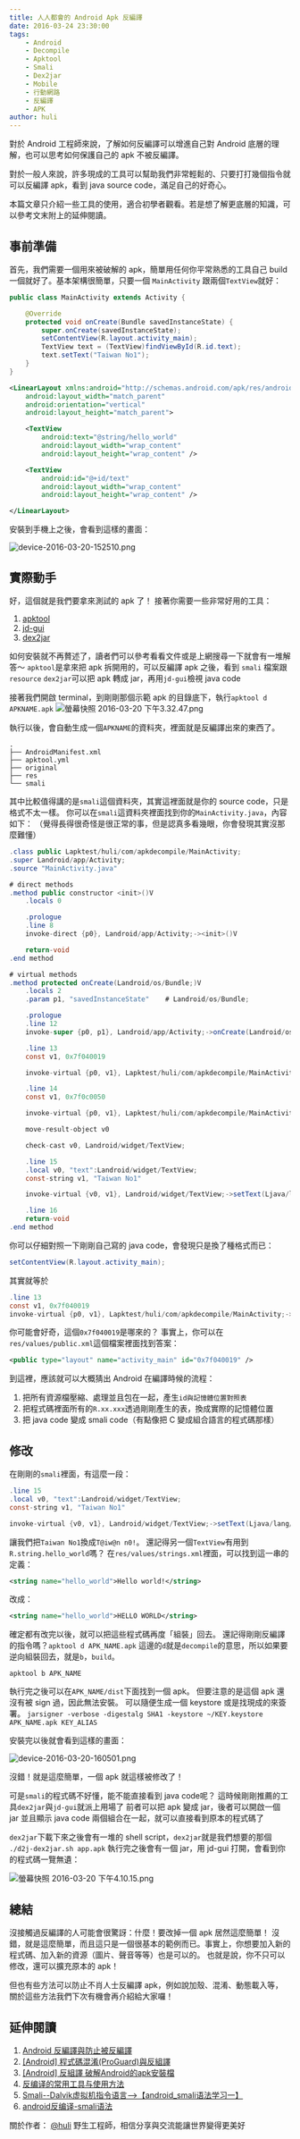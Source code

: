 ```yaml
---
title: 人人都會的 Android Apk 反編譯
date: 2016-03-24 23:30:00
tags: 
    - Android
    - Decompile
    - Apktool
    - Smali
    - Dex2jar
    - Mobile
    - 行動網路
    - 反編譯
    - APK
author: huli
---
```


對於 Android 工程師來說，了解如何反編譯可以增進自己對 Android 底層的理解，也可以思考如何保護自己的 apk 不被反編譯。

對於一般人來說，許多現成的工具可以幫助我們非常輕鬆的、只要打打幾個指令就可以反編譯 apk，看到 java source code，滿足自己的好奇心。

本篇文章只介紹一些工具的使用，適合初學者觀看。若是想了解更底層的知識，可以參考文末附上的延伸閱讀。

## 事前準備
首先，我們需要一個用來被破解的 apk，簡單用任何你平常熟悉的工具自己 build 一個就好了。基本架構很簡單，只要一個 `MainActivity` 跟兩個`TextView`就好：

``` java MainActivity.java
public class MainActivity extends Activity {

    @Override
    protected void onCreate(Bundle savedInstanceState) {
        super.onCreate(savedInstanceState);
        setContentView(R.layout.activity_main);
        TextView text = (TextView)findViewById(R.id.text);
        text.setText("Taiwan No1");
    }
}
```

``` xml activity_main.xml
<LinearLayout xmlns:android="http://schemas.android.com/apk/res/android"
    android:layout_width="match_parent"
    android:orientation="vertical"
    android:layout_height="match_parent">

    <TextView
        android:text="@string/hello_world"
        android:layout_width="wrap_content"
        android:layout_height="wrap_content" />

    <TextView
        android:id="@+id/text"
        android:layout_width="wrap_content"
        android:layout_height="wrap_content" />

</LinearLayout>
```

安裝到手機上之後，會看到這樣的畫面：

![device-2016-03-20-152510.png](http://user-image.logdown.io/user/7013/blog/6977/post/661513/uVN5gnA0QC6PEdujMIZg_device-2016-03-20-152510.png)

## 實際動手
好，這個就是我們要拿來測試的 apk 了！
接著你需要一些非常好用的工具：

1. [apktool](http://ibotpeaches.github.io/Apktool/)
2. [jd-gui](http://jd.benow.ca/)
3. [dex2jar](https://sourceforge.net/projects/dex2jar/)

如何安裝就不再贅述了，讀者們可以參考看看文件或是上網搜尋一下就會有一堆解答～
`apktool`是拿來把 apk 拆開用的，可以反編譯 apk 之後，看到 `smali` 檔案跟 `resource`
`dex2jar`可以把 apk 轉成 jar，再用`jd-gui`檢視 java code

接著我們開啟 terminal，到剛剛那個示範 apk 的目錄底下，執行`apktool d APKNAME.apk`
![螢幕快照 2016-03-20 下午3.32.47.png](http://user-image.logdown.io/user/7013/blog/6977/post/661513/Ahk6ZkFOQm7ECISEyxMI_%E8%9E%A2%E5%B9%95%E5%BF%AB%E7%85%A7%202016-03-20%20%E4%B8%8B%E5%8D%883.32.47.png)

執行以後，會自動生成一個`APKNAME`的資料夾，裡面就是反編譯出來的東西了。

```
.
├── AndroidManifest.xml
├── apktool.yml
├── original
├── res
└── smali
```

其中比較值得講的是`smali`這個資料夾，其實這裡面就是你的 source code，只是格式不太一樣。
你可以在`smali`這資料夾裡面找到你的`MainActivity.java`，內容如下：
（覺得長得很奇怪是很正常的事，但是認真多看幾眼，你會發現其實沒那麼難懂）

``` java MainActivity.java
.class public Lapktest/huli/com/apkdecompile/MainActivity;
.super Landroid/app/Activity;
.source "MainActivity.java"

# direct methods
.method public constructor <init>()V
    .locals 0

    .prologue
    .line 8
    invoke-direct {p0}, Landroid/app/Activity;-><init>()V

    return-void
.end method

# virtual methods
.method protected onCreate(Landroid/os/Bundle;)V
    .locals 2
    .param p1, "savedInstanceState"    # Landroid/os/Bundle;

    .prologue
    .line 12
    invoke-super {p0, p1}, Landroid/app/Activity;->onCreate(Landroid/os/Bundle;)V

    .line 13
    const v1, 0x7f040019

    invoke-virtual {p0, v1}, Lapktest/huli/com/apkdecompile/MainActivity;->setContentView(I)V

    .line 14
    const v1, 0x7f0c0050

    invoke-virtual {p0, v1}, Lapktest/huli/com/apkdecompile/MainActivity;->findViewById(I)Landroid/view/View;

    move-result-object v0

    check-cast v0, Landroid/widget/TextView;

    .line 15
    .local v0, "text":Landroid/widget/TextView;
    const-string v1, "Taiwan No1"

    invoke-virtual {v0, v1}, Landroid/widget/TextView;->setText(Ljava/lang/CharSequence;)V

    .line 16
    return-void
.end method
```

你可以仔細對照一下剛剛自己寫的 java code，會發現只是換了種格式而已：

``` java
setContentView(R.layout.activity_main);
```
其實就等於

``` java
.line 13
const v1, 0x7f040019
invoke-virtual {p0, v1}, Lapktest/huli/com/apkdecompile/MainActivity;->setContentView(I)V
```

你可能會好奇，這個`0x7f040019`是哪來的？
事實上，你可以在`res/values/public.xml`這個檔案裡面找到答案：

``` xml
<public type="layout" name="activity_main" id="0x7f040019" />
```

到這裡，應該就可以大概猜出 Android 在編譯時候的流程：

1. 把所有資源檔壓縮、處理並且包在一起，產生`id與記憶體位置對照表`
2. 把程式碼裡面所有的`R.xx.xxx`透過剛剛產生的表，換成實際的記憶體位置
3. 把 java code 變成 smali code（有點像把 C 變成組合語言的程式碼那樣）

## 修改
在剛剛的`smali`裡面，有這麼一段：

``` java
.line 15
.local v0, "text":Landroid/widget/TextView;
const-string v1, "Taiwan No1"

invoke-virtual {v0, v1}, Landroid/widget/TextView;->setText(Ljava/lang/CharSequence;)V
```

讓我們把`Taiwan No1`換成`T@iw@n n0!`。
還記得另一個`TextView`有用到`R.string.hello_world`嗎？
在`res/values/strings.xml`裡面，可以找到這一串的定義：

``` xml
<string name="hello_world">Hello world!</string>
```

改成：

``` xml
<string name="hello_world">HELLO WORLD</string>
```

確定都有改完以後，就可以把這些程式碼再度「組裝」回去。
還記得剛剛反編譯的指令嗎？`apktool d APK_NAME.apk`
這邊的`d`就是`decompile`的意思，所以如果要逆向組裝回去，就是`b`，`build`。

`apktool b APK_NAME`

執行完之後可以在`APK_NAME/dist`下面找到一個 apk。
但要注意的是這個 apk 還沒有被 sign 過，因此無法安裝。
可以隨便生成一個 keystore 或是找現成的來簽署。
`jarsigner -verbose -digestalg SHA1 -keystore ~/KEY.keystore APK_NAME.apk KEY_ALIAS`

安裝完以後就會看到這樣的畫面：

![device-2016-03-20-160501.png](http://user-image.logdown.io/user/7013/blog/6977/post/661513/RNKaPElHQA2BJ02proFr_device-2016-03-20-160501.png)

沒錯！就是這麼簡單，一個 apk 就這樣被修改了！

可是`smali`的程式碼不好懂，能不能直接看到 java code呢？
這時候剛剛推薦的工具`dex2jar`與`jd-gui`就派上用場了
前者可以把 apk 變成 jar，後者可以開啟一個 jar 並且顯示 java code
兩個組合在一起，就可以直接看到原本的程式碼了

`dex2jar`下載下來之後會有一堆的 shell script，`dex2jar`就是我們想要的那個
`./d2j-dex2jar.sh app.apk`
執行完之後會有一個 jar，用 jd-gui 打開，會看到你的程式碼一覽無遺：

![螢幕快照 2016-03-20 下午4.10.15.png](http://user-image.logdown.io/user/7013/blog/6977/post/661513/zrnTKCQgT0OeIPbkkfp8_%E8%9E%A2%E5%B9%95%E5%BF%AB%E7%85%A7%202016-03-20%20%E4%B8%8B%E5%8D%884.10.15.png)

## 總結
沒接觸過反編譯的人可能會很驚訝：什麼！要改掉一個 apk 居然這麼簡單！
沒錯，就是這麼簡單，而且這只是一個很基本的範例而已。事實上，你想要加入新的程式碼、加入新的資源（圖片、聲音等等）也是可以的。
也就是說，你不只可以修改，還可以擴充原本的 apk！

但也有些方法可以防止不肖人士反編譯 apk，例如說加殼、混淆、動態載入等，關於這些方法我們下次有機會再介紹給大家囉！

## 延伸閱讀
1. [Android 反編譯與防止被反編譯](https://magiclen.org/android-decompiler/)
2. [[Android] 程式碼混淆(ProGuard)與反組譯](http://aiur3908.blogspot.tw/2015/07/android-proguard.html)
3. [[Android] 反組譯 破解Android的apk安裝檔](http://blog.davidou.org/archives/553)
4. [反编译的常用工具与使用方法](http://www.wangchenlong.org/2016/03/19/reverse-analyze-apk/)
5. [Smali--Dalvik虚拟机指令语言-->【android_smali语法学习一】](http://blog.csdn.net/wdaming1986/article/details/8299996)
6. [android反编译-smali语法](http://blog.isming.me/2015/01/14/android-decompile-smali/)


關於作者： 
[@huli](http://huli.logdown.com/) 野生工程師，相信分享與交流能讓世界變得更美好